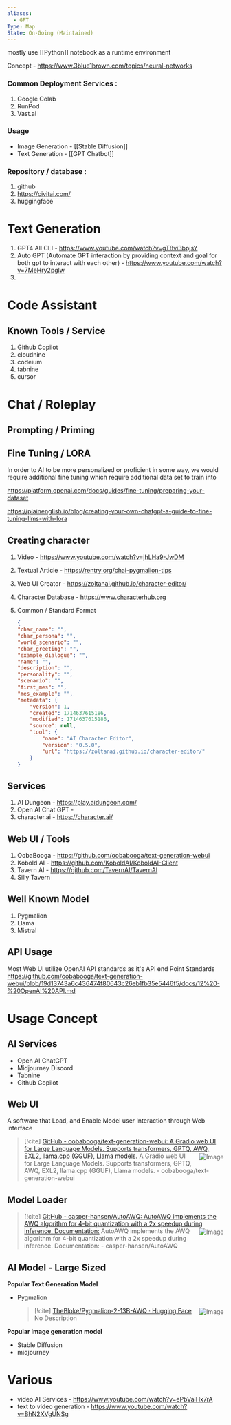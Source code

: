 ```yaml
---
aliases:
  - GPT
Type: Map
State: On-Going (Maintained)
---
```

mostly use [[Python]] notebook as a runtime environment

Concept - https://www.3blue1brown.com/topics/neural-networks



### Common Deployment Services : 
1. Google Colab
2. RunPod
3. Vast.ai

### Usage

- Image Generation - [[Stable Diffusion]]
- Text Generation - [[GPT Chatbot]]


### Repository / database : 
1. github
2. https://civitai.com/
3. huggingface

# Text Generation
1. GPT4 All CLI - https://www.youtube.com/watch?v=gT8vi3bpjsY
2. Auto GPT (Automate GPT interaction by providing context and goal for both gpt to interact with each other) - https://www.youtube.com/watch?v=7MeHry2pglw
3. 

# Code Assistant
## Known Tools / Service
1. Github Copilot
2. cloudnine
3. codeium
4. tabnine
5. cursor


# Chat / Roleplay

## Prompting / Priming



## Fine Tuning / LORA

In order to AI to be more personalized or proficient in some way, we would require additional fine tuning which require additional data set to train into

https://platform.openai.com/docs/guides/fine-tuning/preparing-your-dataset

https://plainenglish.io/blog/creating-your-own-chatgpt-a-guide-to-fine-tuning-llms-with-lora

## Creating character 

1. Video - https://www.youtube.com/watch?v=jhLHa9-JwDM
2. Textual Article - https://rentry.org/chai-pygmalion-tips
3. Web UI Creator - https://zoltanai.github.io/character-editor/
4. Character Database - https://www.characterhub.org
5. Common / Standard Format

	```json
	{
	"char_name": "",
	"char_persona": "",
	"world_scenario": "",
	"char_greeting": "",
	"example_dialogue": "",
	"name": "",
	"description": "",
	"personality": "",
	"scenario": "",
	"first_mes": "",
	"mes_example": "",
	"metadata": {
		"version": 1,
		"created": 1714637615186,
		"modified": 1714637615186,
		"source": null,
		"tool": {
			"name": "AI Character Editor",
			"version": "0.5.0",
			"url": "https://zoltanai.github.io/character-editor/"
		}
	}
	```

## Services
1. AI Dungeon - https://play.aidungeon.com/
2. Open AI Chat GPT - 
3. character.ai - https://character.ai/

## Web UI / Tools
1. OobaBooga - https://github.com/oobabooga/text-generation-webui
2. Kobold AI - https://github.com/KoboldAI/KoboldAI-Client
3. Tavern AI - https://github.com/TavernAI/TavernAI
4. Silly Tavern
## Well Known Model
1. Pygmalion
2. Llama
3. Mistral

## API Usage

Most Web UI utilize OpenAI API standards as it's API end Point Standards
https://github.com/oobabooga/text-generation-webui/blob/19d13743a6c436474f80643c26eb1fb35e5446f5/docs/12%20-%20OpenAI%20API.md

# Usage Concept

## AI Services
- Open AI ChatGPT 
- Midjourney Discord
- Tabnine
- Github Copilot
## Web UI

A software that Load, and Enable Model user Interaction through Web interface

> [!cite] [GitHub - oobabooga/text-generation-webui: A Gradio web UI for Large Language Models. Supports transformers, GPTQ, AWQ, EXL2, llama.cpp (GGUF), Llama models.](https://github.com/oobabooga/text-generation-webui?tab=readme-ov-file)
> <img src="https://opengraph.githubassets.com/f578ed9596e6a0e1a10c21145dca04d5d6d44159e5e144a36b469fa12d886b6b/oobabooga/text-generation-webui" alt="Image" style="max-width: 100%; max-height: 100px; float: right; clear: right; margin-left: 1rem;margin-bottom: 2px;margin-top: 2px;"/> A Gradio web UI for Large Language Models. Supports transformers, GPTQ, AWQ, EXL2, llama.cpp (GGUF), Llama models. - oobabooga/text-generation-webui
## Model Loader
> [!cite] [GitHub - casper-hansen/AutoAWQ: AutoAWQ implements the AWQ algorithm for 4-bit quantization with a 2x speedup during inference. Documentation:](https://github.com/casper-hansen/AutoAWQ)
> <img src="https://opengraph.githubassets.com/c4310ded3a4fbf05623bf2e07d1267b779a88bf4e7d0e27c28b65bb7e9259705/casper-hansen/AutoAWQ" alt="Image" style="max-width: 100%; max-height: 100px; float: right; clear: right; margin-left: 1rem;margin-bottom: 2px;margin-top: 2px;"/> AutoAWQ implements the AWQ algorithm for 4-bit quantization with a 2x speedup during inference. Documentation: - casper-hansen/AutoAWQ

## AI Model - Large Sized



**Popular Text Generation Model** 
- Pygmalion
	> [!cite] [TheBloke/Pygmalion-2-13B-AWQ · Hugging Face](https://huggingface.co/TheBloke/Pygmalion-2-13B-AWQ)
	> <img src="https://cdn-thumbnails.huggingface.co/social-thumbnails/models/TheBloke/Pygmalion-2-13B-AWQ.png" alt="Image" style="max-width: 100%; max-height: 100px; float: right; clear: right; margin-left: 1rem;margin-bottom: 2px;margin-top: 2px;"/> No Description

**Popular Image generation model**
- Stable Diffusion
- midjourney


# Various
- video AI Services - https://www.youtube.com/watch?v=ePbValHx7rA
- text to video generation - https://www.youtube.com/watch?v=BhN2XVgUNSg
